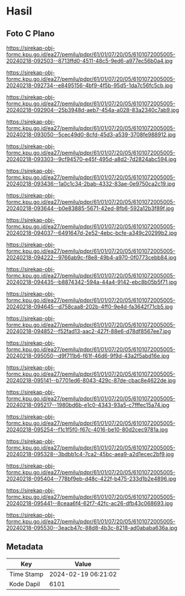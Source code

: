 # Hasil

## Foto C Plano

https://sirekap-obj-formc.kpu.go.id/ea27/pemilu/pdpr/61/01/07/20/05/6101072005005-20240218-092503--8713ffd0-4511-48c5-9ed6-a977ec56b0a4.jpg

https://sirekap-obj-formc.kpu.go.id/ea27/pemilu/pdpr/61/01/07/20/05/6101072005005-20240218-092734--e8495156-4bf9-4f5b-95d5-1da7c56fc5cb.jpg

https://sirekap-obj-formc.kpu.go.id/ea27/pemilu/pdpr/61/01/07/20/05/6101072005005-20240218-092904--25b3948d-aeb7-454a-a028-83a2340c7ab9.jpg

https://sirekap-obj-formc.kpu.go.id/ea27/pemilu/pdpr/61/01/07/20/05/6101072005005-20240218-093050--5cec49d0-8cfd-45d3-a539-3708fe988912.jpg

https://sirekap-obj-formc.kpu.go.id/ea27/pemilu/pdpr/61/01/07/20/05/6101072005005-20240218-093303--9cf94570-e45f-495d-a8d2-7d2824abc594.jpg

https://sirekap-obj-formc.kpu.go.id/ea27/pemilu/pdpr/61/01/07/20/05/6101072005005-20240218-093436--1a0c1c34-2bab-4332-83ae-0e9750ca2c19.jpg

https://sirekap-obj-formc.kpu.go.id/ea27/pemilu/pdpr/61/01/07/20/05/6101072005005-20240218-093644--b0e83885-5671-42ed-8fb6-592a12b3f89f.jpg

https://sirekap-obj-formc.kpu.go.id/ea27/pemilu/pdpr/61/01/07/20/05/6101072005005-20240218-094037--6491647d-2e52-4ebc-bcfe-a349c20299b2.jpg

https://sirekap-obj-formc.kpu.go.id/ea27/pemilu/pdpr/61/01/07/20/05/6101072005005-20240218-094222--9766ab9c-f8e8-49b4-a970-0f0773cebb84.jpg

https://sirekap-obj-formc.kpu.go.id/ea27/pemilu/pdpr/61/01/07/20/05/6101072005005-20240218-094435--b8874342-594a-44a4-9142-ebc8b05b5f71.jpg

https://sirekap-obj-formc.kpu.go.id/ea27/pemilu/pdpr/61/01/07/20/05/6101072005005-20240218-094645--d758caa8-202b-4ff0-9e4d-fa3642f71cb5.jpg

https://sirekap-obj-formc.kpu.go.id/ea27/pemilu/pdpr/61/01/07/20/05/6101072005005-20240218-094852--f52fad13-aac2-427f-88e6-d78df8567ee7.jpg

https://sirekap-obj-formc.kpu.go.id/ea27/pemilu/pdpr/61/01/07/20/05/6101072005005-20240218-095050--d9f711b6-f61f-46d6-9f9d-43a2f5abd16e.jpg

https://sirekap-obj-formc.kpu.go.id/ea27/pemilu/pdpr/61/01/07/20/05/6101072005005-20240218-095141--b7701ed6-8043-429c-87de-cbac8e4622de.jpg

https://sirekap-obj-formc.kpu.go.id/ea27/pemilu/pdpr/61/01/07/20/05/6101072005005-20240218-095217--1980bd6b-e1c0-4343-93a5-c7fffec15a74.jpg

https://sirekap-obj-formc.kpu.go.id/ea27/pemilu/pdpr/61/01/07/20/05/6101072005005-20240218-095254--f1c1f5f0-f67c-4016-be10-80d2cec9781a.jpg

https://sirekap-obj-formc.kpu.go.id/ea27/pemilu/pdpr/61/01/07/20/05/6101072005005-20240218-095328--3bdbb1c4-7ca2-45bc-aea9-a2d1ecec2bf9.jpg

https://sirekap-obj-formc.kpu.go.id/ea27/pemilu/pdpr/61/01/07/20/05/6101072005005-20240218-095404--778bf9eb-d48c-422f-b475-233d1b2e4896.jpg

https://sirekap-obj-formc.kpu.go.id/ea27/pemilu/pdpr/61/01/07/20/05/6101072005005-20240218-095441--8ceaa6f4-62f7-42fc-ac26-dfb43c068693.jpg

https://sirekap-obj-formc.kpu.go.id/ea27/pemilu/pdpr/61/01/07/20/05/6101072005005-20240218-095530--3eacb47c-88d8-4b3c-8218-ad0ababa636a.jpg


## Metadata

| Key        | Value               |
| ---------- | ------------------- |
| Time Stamp | 2024-02-19 06:21:02 |
| Kode Dapil | 6101                |



